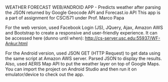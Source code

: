 WEATHER FORECAST WEB/ANDROID APP - Predicts weather after parsing the JSON returned by Google Geocode API and Forecast.io API
This app is a part of assignment for CSCI571 under Prof. Marco Papa

For the web version, used Facebook Login (JS), JQuery, Ajax, Amazon AWS and Bootstrap to create a responsive and user-friendly experience. It can be accessed here (dunno until when): http://cs-server.usc.edu:55937/WF-Ankur.html

For the Android version, used JSON GET (HTTP Request) to get data using the same script at Amazon AWS server. Parsed JSON to display the results. Also, used AERIS Map API to put the weather layer on top of Google Maps. 
You can import the project on Android Studio and then run it on emulator/device to check out the app.
